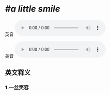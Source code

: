# ***\#a little smile*** 
英音
<audio src="./media/a little smile1_AAC.aac" controls="controls"></audio>

美音
<audio src="./media/a little smile2_AAC.aac" controls="controls"></audio>



  

英文释义
---
### 1.**一丝笑容**  


